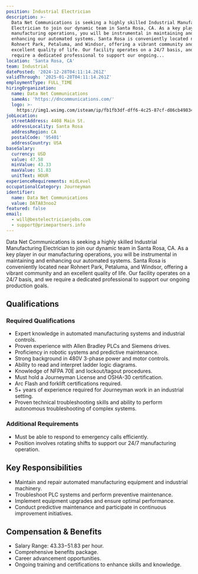 ```yaml
---
position: Industrial Electrician
description: >-
  Data Net Communications is seeking a highly skilled Industrial Manufacturing
  Electrician to join our dynamic team in Santa Rosa, CA. As a key player in our
  manufacturing operations, you will be instrumental in maintaining and
  enhancing our automated systems. Santa Rosa is conveniently located near
  Rohnert Park, Petaluma, and Windsor, offering a vibrant community and an
  excellent quality of life. Our facility operates on a 24/7 basis, and we
  require a dedicated professional to support our ongoing...
location: 'Santa Rosa, CA'
team: Industrial
datePosted: '2024-12-28T04:11:14.261Z'
validThrough: '2025-01-28T04:11:14.261Z'
employmentType: FULL_TIME
hiringOrganization:
  name: Data Net Communications
  sameAs: 'https://dncommunications.com/'
  logo: >-
    https://img1.wsimg.com/isteam/ip/fb1fb3df-dff6-4c25-87cf-d86cb49834bd/logo/6a33dad7-451e-4204-ae39-ec25122c905e.jpg/:/rs=h:125
jobLocation:
  streetAddress: 4408 Main St.
  addressLocality: Santa Rosa
  addressRegion: CA
  postalCode: '95401'
  addressCountry: USA
baseSalary:
  currency: USD
  value: 47.58
  minValue: 43.33
  maxValue: 51.83
  unitText: HOUR
experienceRequirements: midLevel
occupationalCategory: Journeyman
identifier:
  name: Data Net Communications
  value: DATA83noo2
featured: false
email:
  - will@bestelectricianjobs.com
  - support@primepartners.info
---
```




Data Net Communications is seeking a highly skilled Industrial Manufacturing Electrician to join our dynamic team in Santa Rosa, CA. As a key player in our manufacturing operations, you will be instrumental in maintaining and enhancing our automated systems. Santa Rosa is conveniently located near Rohnert Park, Petaluma, and Windsor, offering a vibrant community and an excellent quality of life. Our facility operates on a 24/7 basis, and we require a dedicated professional to support our ongoing production goals.

## Qualifications

### Required Qualifications
- Expert knowledge in automated manufacturing systems and industrial controls.
- Proven experience with Allen Bradley PLCs and Siemens drives.
- Proficiency in robotic systems and predictive maintenance.
- Strong background in 480V 3-phase power and motor controls.
- Ability to read and interpret ladder logic diagrams.
- Knowledge of NFPA 70E and lockout/tagout procedures.
- Must hold a Journeyman License and OSHA-30 certification.
- Arc Flash and forklift certifications required.
- 5+ years of experience required for Journeyman work in an industrial setting.
- Proven technical troubleshooting skills and ability to perform autonomous troubleshooting of complex systems.

### Additional Requirements
- Must be able to respond to emergency calls efficiently.
- Position involves rotating shifts to support our 24/7 manufacturing operation.

## Key Responsibilities
- Maintain and repair automated manufacturing equipment and industrial machinery.
- Troubleshoot PLC systems and perform preventive maintenance.
- Implement equipment upgrades and ensure optimal performance.
- Conduct predictive maintenance and participate in continuous improvement initiatives.

## Compensation & Benefits
- Salary Range: $43.33-$51.83 per hour.
- Comprehensive benefits package.
- Career advancement opportunities.
- Ongoing training and certifications to enhance skills and knowledge.